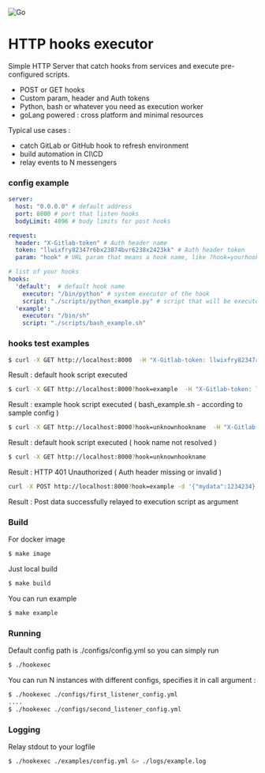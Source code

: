![Go](https://github.com/ut8ia/hookexec/workflows/Go/badge.svg?branch=master)
# HTTP hooks executor

Simple HTTP Server that catch hooks from services and execute pre-configured scripts.
- POST or GET hooks
- Custom param, header and Auth tokens
- Python, bash or whatever you need as execution worker
- goLang powered : cross platform and minimal resources 

Typical use cases : 
- catch GitLab or GitHub hook to refresh environment
- build automation in CI\CD
- relay events to N messengers
 
### config example
```yaml
server:
  host: "0.0.0.0" # default address
  port: 8000 # port that listen hooks
  bodyLimit: 4096 # body limits for post hooks

request:
  header: "X-Gitlab-token" # Auth header name
  token: "llwixfry82347r6bx23874bvr6238x2423kk" # Auth header token
  param: "hook" # URL param that means a hook name, like ?hook=yourhookname

# list of your hooks 
hooks:
  'default':  # default hook name
    executor: "/bin/python" # system executor of the hook
    script: "./scripts/python_example.py" # script that will be executed
  'example':
    executor: "/bin/sh"
    script: "./scripts/bash_example.sh"
```

### hooks test examples
```bash
$ curl -X GET http://localhost:8000  -H "X-Gitlab-token: llwixfry82347r6bx23874bvr6238x2423kk"
```
Result : default hook script executed

```bash
$ curl -X GET http://localhost:8000?hook=example  -H "X-Gitlab-token: llwixfry82347r6bx23874bvr6238x2423kk"
```
Result : example hook script executed ( bash_example.sh - according to sample config )

```bash
$ curl -X GET http://localhost:8000?hook=unknownhookname  -H "X-Gitlab-token: llwixfry82347r6bx23874bvr6238x2423kk"
```
Result : default hook script executed ( hook name not resolved )

```bash
$ curl -X GET http://localhost:8000?hook=unknownhookname
```
Result : HTTP 401 Unauthorized ( Auth header missing or invalid )

```bash
curl -X POST http://localhost:8000?hook=example -d '{"mydata":1234234}' -H "X-Gitlab-token: llwixfry82347r6bx23874bvr6238x2423kk" 
```
Result : Post data successfully relayed to execution script as argument

### Build
For docker image 
```bash
$ make image
```
Just local build 
```bash
$ make build
```
You can run example 
```bash
$ make example
```

### Running
Default config path is ./configs/config.yml so you can simply run
```bash
$ ./hookexec
```
You can run N instances with different configs, specifies it in call argument :
```bash
$ ./hookexec ./configs/first_listener_config.yml 
....
$ ./hookexec ./configs/second_listener_config.yml 
```
### Logging
Relay stdout to your logfile 
```bash
$ ./hookexec ./examples/config.yml &> ./logs/example.log
```
